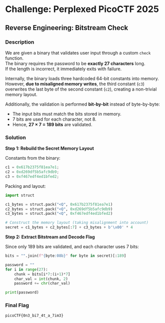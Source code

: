 
# Challenge: Perplexed PicoCTF 2025

## Reverse Engineering: Bitstream Check

### Description

We are given a binary that validates user input through a custom `check` function.  
The binary requires the password to be **exactly 27 characters** long.  
If the length is incorrect, it immediately exits with failure.

Internally, the binary loads three hardcoded 64-bit constants into memory.  
However, **due to misaligned memory writes**, the third constant (`c3`) overwrites the last byte of the second constant (`c2`), creating a non-trivial memory layout.

Additionally, the validation is performed **bit-by-bit** instead of byte-by-byte:  
- The input bits must match the bits stored in memory.
- 7 bits are used for each character, not 8.
- Hence, **27 × 7 = 189 bits** are validated.

### Solution

**Step 1: Rebuild the Secret Memory Layout**

Constants from the binary:
```c
c1 = 0x617b2375f81ea7e1;
c2 = 0xd269df5b5afc9db9;
c3 = 0xf467edf4ed1bfed2;
```

Packing and layout:
```python
import struct

c1_bytes = struct.pack("<Q", 0x617b2375f81ea7e1)
c2_bytes = struct.pack("<Q", 0xd269df5b5afc9db9)
c3_bytes = struct.pack("<Q", 0xf467edf4ed1bfed2)

# Construct the memory layout (taking misalignment into account)
secret = c1_bytes + c2_bytes[:7] + c3_bytes + b'\x00' * 4
```

**Step 2: Extract Bitstream and Decode Flag**

Since only 189 bits are validated, and each character uses 7 bits:
```python
bits = "".join(f"{byte:08b}" for byte in secret)[:189]

password = ""
for i in range(27):
    chunk = bits[i*7:(i+1)*7]
    char_val = int(chunk, 2)
    password += chr(char_val)

print(password)
```

### Final Flag
```
picoCTF{0n3_bi7_4t_a_7im3}
```
